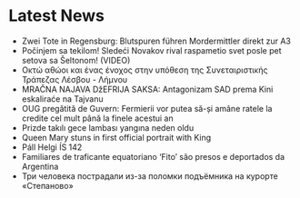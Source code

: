 # Latest News
-  Zwei Tote in Regensburg: Blutspuren führen Mordermittler direkt zur A3
-  Počinjem sa tekilom! Sledeći Novakov rival raspametio svet posle pet setova sa Šeltonom! (VIDEO)
-  Οκτώ αθώοι και ένας ένοχος στην υπόθεση της Συνεταιριστικής Τράπεζας Λέσβου - Λήμνου
-  MRAČNA NAJAVA DžEFRIJA SAKSA: Antagonizam SAD prema Kini eskaliraće na Tajvanu
-  OUG pregătită de Guvern: Fermierii vor putea să-și amâne ratele la credite cel mult până la finele acestui an
-  Prizde takılı gece lambası yangına neden oldu
-  Queen Mary stuns in first official portrait with King
-  Páll Helgi ÍS 142
-  Familiares de traficante equatoriano ‘Fito’ são presos e deportados da Argentina
-  Три человека пострадали из-за поломки подъёмника на курорте «Степаново»
